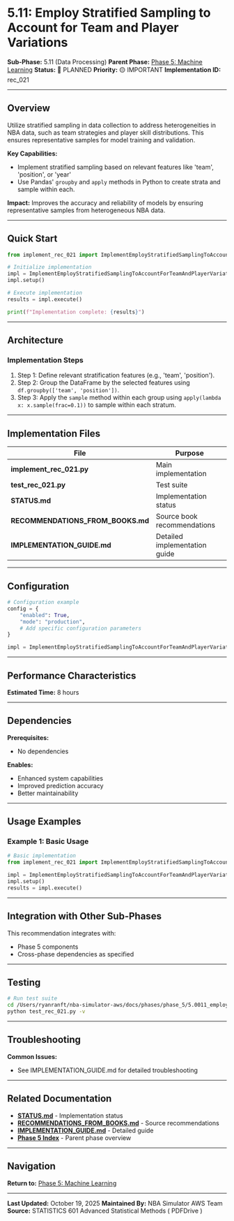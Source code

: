# 5.11: Employ Stratified Sampling to Account for Team and Player Variations

**Sub-Phase:** 5.11 (Data Processing)
**Parent Phase:** [Phase 5: Machine Learning](../PHASE_5_INDEX.md)
**Status:** 🔵 PLANNED
**Priority:** 🟡 IMPORTANT
**Implementation ID:** rec_021

---

## Overview

Utilize stratified sampling in data collection to address heterogeneities in NBA data, such as team strategies and player skill distributions. This ensures representative samples for model training and validation.

**Key Capabilities:**
- Implement stratified sampling based on relevant features like 'team', 'position', or 'year'
- Use Pandas' `groupby` and `apply` methods in Python to create strata and sample within each.

**Impact:**
Improves the accuracy and reliability of models by ensuring representative samples from heterogeneous NBA data.

---

## Quick Start

```python
from implement_rec_021 import ImplementEmployStratifiedSamplingToAccountForTeamAndPlayerVariations

# Initialize implementation
impl = ImplementEmployStratifiedSamplingToAccountForTeamAndPlayerVariations()
impl.setup()

# Execute implementation
results = impl.execute()

print(f"Implementation complete: {results}")
```

---

## Architecture

### Implementation Steps

1. Step 1: Define relevant stratification features (e.g., 'team', 'position').
2. Step 2: Group the DataFrame by the selected features using `df.groupby(['team', 'position'])`.
3. Step 3: Apply the `sample` method within each group using `apply(lambda x: x.sample(frac=0.1))` to sample within each stratum.

---

## Implementation Files

| File | Purpose |
|------|---------|
| **implement_rec_021.py** | Main implementation |
| **test_rec_021.py** | Test suite |
| **STATUS.md** | Implementation status |
| **RECOMMENDATIONS_FROM_BOOKS.md** | Source book recommendations |
| **IMPLEMENTATION_GUIDE.md** | Detailed implementation guide |

---

## Configuration

```python
# Configuration example
config = {
    "enabled": True,
    "mode": "production",
    # Add specific configuration parameters
}

impl = ImplementEmployStratifiedSamplingToAccountForTeamAndPlayerVariations(config=config)
```

---

## Performance Characteristics

**Estimated Time:** 8 hours

---

## Dependencies

**Prerequisites:**
- No dependencies

**Enables:**
- Enhanced system capabilities
- Improved prediction accuracy
- Better maintainability

---

## Usage Examples

### Example 1: Basic Usage

```python
# Basic implementation
from implement_rec_021 import ImplementEmployStratifiedSamplingToAccountForTeamAndPlayerVariations

impl = ImplementEmployStratifiedSamplingToAccountForTeamAndPlayerVariations()
impl.setup()
results = impl.execute()
```

---

## Integration with Other Sub-Phases

This recommendation integrates with:
- Phase 5 components
- Cross-phase dependencies as specified

---

## Testing

```bash
# Run test suite
cd /Users/ryanranft/nba-simulator-aws/docs/phases/phase_5/5.0011_employ_stratified_sampling_to_account_for_team_and_player_va
python test_rec_021.py -v
```

---

## Troubleshooting

**Common Issues:**
- See IMPLEMENTATION_GUIDE.md for detailed troubleshooting

---

## Related Documentation

- **[STATUS.md](STATUS.md)** - Implementation status
- **[RECOMMENDATIONS_FROM_BOOKS.md](RECOMMENDATIONS_FROM_BOOKS.md)** - Source recommendations
- **[IMPLEMENTATION_GUIDE.md](IMPLEMENTATION_GUIDE.md)** - Detailed guide
- **[Phase 5 Index](../PHASE_5_INDEX.md)** - Parent phase overview

---

## Navigation

**Return to:** [Phase 5: Machine Learning](../PHASE_5_INDEX.md)

---

**Last Updated:** October 19, 2025
**Maintained By:** NBA Simulator AWS Team
**Source:** STATISTICS 601 Advanced Statistical Methods ( PDFDrive )
